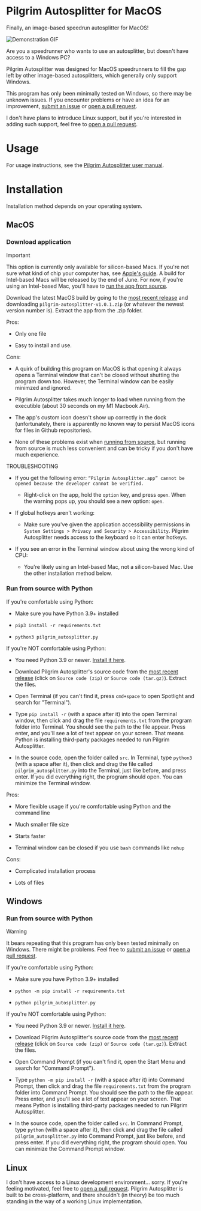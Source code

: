 # Pilgrim Autosplitter for MacOS

Finally, an image-based speedrun autosplitter for MacOS!

![Demonstration GIF](resources/demo.gif)

Are you a speedrunner who wants to use an autosplitter, but doesn't have access to a Windows PC?

Pilgrim Autosplitter was designed for MacOS speedrunners to fill the gap left by other image-based autosplitters, which generally only support Windows.

This program has only been minimally tested on Windows, so there may be unknown issues. If you encounter problems or have an idea for an improvement, [submit an issue](https://github.com/pilgrimtabby/pilgrim-autosplitter/issues) or [open a pull request](https://github.com/pilgrimtabby/pilgrim-autosplitter/pulls).

I don't have plans to introduce Linux support, but if you're interested in adding such support, feel free to [open a pull request](https://github.com/pilgrimtabby/pilgrim-autosplitter/pulls).

# Usage

For usage instructions, see the [Pilgrim Autosplitter user manual](https://pilgrimtabby.github.io/pilgrim-autosplitter/).

# Installation

Installation method depends on your operating system.

## MacOS

### Download application

> [!IMPORTANT]  
> This option is currently only available for silicon-based Macs. If you're not sure what kind of chip your computer has, see [Apple's guide](https://support.apple.com/en-us/116943). A build for Intel-based Macs will be released by the end of June. For now, if you're using an Intel-based Mac, you'll have to [run the app from source](#run-from-source-with-python).

Download the latest MacOS build by going to the [most recent release](https://github.com/pilgrimtabby/pilgrim-autosplitter/releases/) and downloading `pilgrim-autosplitter-v1.0.1.zip` (or whatever the newest version number is). Extract the app from the .zip folder.

Pros:

* Only one file

* Easy to install and use.

Cons:

* A quirk of building this program on MacOS is that opening it always opens a Terminal window that can't be closed without shutting the program down too. However, the Terminal window can be easily minimzed and ignored.

* Pilgrim Autosplitter takes much longer to load when running from the executible (about 30 seconds on my M1 Macbook Air).

* The app's custom icon doesn't show up correctly in the dock (unfortunately, there is apparently no known way to persist MacOS icons for files in Github repositories).

* None of these problems exist when [running from source](#run-from-source-with-python), but running from source is much less convenient and can be tricky if you don't have much experience.

TROUBLESHOOTING

* If you get the following error: `“Pilgrim Autosplitter.app” cannot be opened because the developer cannot be verified.`

  * Right-click on the app, hold the `option` key, and press `open`. When the warning pops up, you should see a new option: `open`.

* If global hotkeys aren't working:

  * Make sure you've given the application accessibility permissions in `System Settings > Privacy and Security > Accessibility`. Pilgrim Autosplitter needs access to the keyboard so it can enter hotkeys.

* If you see an error in the Terminal window about using the wrong kind of CPU:

  * You're likely using an Intel-based Mac, not a silicon-based Mac. Use the other installation method below.

### Run from source with Python

If you're comfortable using Python:

* Make sure you have Python 3.9+ installed

* `pip3 install -r requirements.txt`

* `python3 pilgrim_autosplitter.py`

If you're NOT comfortable using Python:

* You need Python 3.9 or newer. [Install it here](https://www.python.org/downloads/).

* Download Pilgrim Autosplitter's source code from the [most recent release](https://github.com/pilgrimtabby/pilgrim-autosplitter/releases/) (click on `Source code (zip)` or `Source code (tar.gz)`). Extract the files.

* Open Terminal (if you can't find it, press `cmd+space` to open Spotlight and search for "Terminal").

* Type `pip install -r` (with a space after it) into the open Terminal window, then click and drag the file `requirements.txt` from the program folder into Terminal. You should see the path to the file appear. Press enter, and you'll see a lot of text appear on your screen. That means Python is installing third-party packages needed to run Pilgrim Autosplitter.

* In the source code, open the folder called `src`. In Terminal, type `python3` (with a space after it), then click and drag the file called `pilgrim_autosplitter.py` into the Terminal, just like before, and press enter. If you did everything right, the program should open. You can minimize the Terminal window.

Pros:

* More flexible usage if you're comfortable using Python and the command line

* Much smaller file size

* Starts faster

* Terminal window can be closed if you use `bash` commands like `nohup`

Cons:

* Complicated installation process

* Lots of files

## Windows

### Run from source with Python

> [!WARNING]  
> It bears repeating that this program has only been tested minimally on Windows. There might be problems. Feel free to [submit an issue](https://github.com/pilgrimtabby/pilgrim-autosplitter/issues/) or [open a pull request](https://github.com/pilgrimtabby/pilgrim-autosplitter/pulls).

If you're comfortable using Python:

* Make sure you have Python 3.9+ installed

* `python -m pip install -r requirements.txt`

* `python pilgrim_autosplitter.py`

If you're NOT comfortable using Python:

* You need Python 3.9 or newer. [Install it here](https://www.python.org/downloads/).

* Download Pilgrim Autosplitter's source code from the [most recent release](https://github.com/pilgrimtabby/pilgrim-autosplitter/releases/) (click on `Source code (zip)` or `Source code (tar.gz)`). Extract the files.

* Open Command Prompt (if you can't find it, open the Start Menu and search for "Command Prompt").

* Type `python -m pip install -r` (with a space after it) into Command Prompt, then click and drag the file `requirements.txt` from the program folder into Command Prompt. You should see the path to the file appear. Press enter, and you'll see a lot of text appear on your screen. That means Python is installing third-party packages needed to run Pilgrim Autosplitter.

* In the source code, open the folder called `src`. In Command Prompt, type `python` (with a space after it), then click and drag the file called `pilgrim_autosplitter.py` into Command Prompt, just like before, and press enter. If you did everything right, the program should open. You can minimize the Command Prompt window.

## Linux

I don't have access to a Linux development environment... sorry. If you're feeling motivated, feel free to [open a pull request](https://github.com/pilgrimtabby/pilgrim-autosplitter/pulls). Pilgrim Autosplitter is built to be cross-platform, and there shouldn't (in theory) be too much standing in the way of a working Linux implementation.
